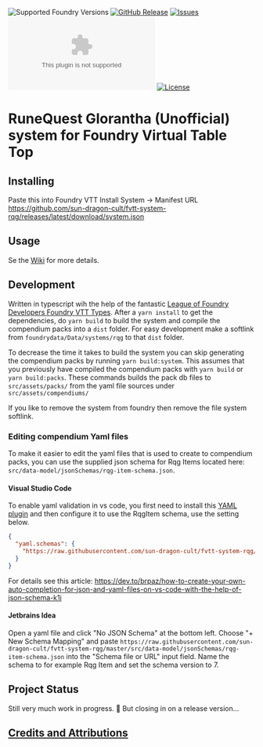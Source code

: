 ![Supported Foundry Versions](https://img.shields.io/endpoint?url=https://foundryshields.com/version?url=https://github.com/wakeand/fvtt-system-rqg/releases/latest/download/system.json)
[![GitHub Release](https://img.shields.io/github/release/wakeand/fvtt-system-rqg)]()
[![Issues](https://img.shields.io/github/issues-raw/wakeand/fvtt-system-rqg?maxAge=25000)](https://github.com/wakeand/fvtt-system-rqg/issues)
![Latest Release Download Count](https://img.shields.io/github/downloads/wakeand/fvtt-system-rqg/latest/rqg.zip)
[![License](https://img.shields.io/badge/License-Apache_2.0-blue.svg)](https://github.com/wakeand/fvtt-module-reverseinitiativeorder/blob/master/LICENSE)

# RuneQuest Glorantha (Unofficial) system for Foundry Virtual Table Top

## Installing
Paste this into Foundry VTT Install System -> Manifest URL
https://github.com/sun-dragon-cult/fvtt-system-rqg/releases/latest/download/system.json

## Usage

Se the [Wiki](https://github.com/sun-dragon-cult/fvtt-system-rqg/wiki) for more details.

## Development

Written in typescript wih the help of the fantastic [League of Foundry Developers Foundry VTT Types](https://github.com/League-of-Foundry-Developers/foundry-vtt-types).
After a `yarn install` to get the dependencies, do `yarn build` to build the system and compile the compendium packs into a `dist` folder. 
For easy development make a softlink from `foundrydata/Data/systems/rqg` to that `dist` folder.

To decrease the time it takes to build the system you can skip generating the compendium packs by running `yarn build:system`. 
This assumes that you previously have compiled the compendium packs with `yarn build` or `yarn build:packs`. 
These commands builds the pack db files to `src/assets/packs/` from the yaml file sources under `src/assets/compendiums/`

If you like to remove the system from foundry then remove the file system softlink.

### Editing compendium Yaml files
To make it easier to edit the yaml files that is used to create to compendium packs, you can
use the supplied json schema for Rqg Items located here: `src/data-model/jsonSchemas/rqg-item-schema.json`.

#### Visual Studio Code
To enable yaml validation in vs code, you first need to install this [YAML plugin](https://marketplace.visualstudio.com/items?itemName=redhat.vscode-yaml)
and then configure it to use the RqgItem schema, use the setting below.
```json
{
  "yaml.schemas": {
    "https://raw.githubusercontent.com/sun-dragon-cult/fvtt-system-rqg/master/src/data-model/jsonSchemas/rqg-item-schema.json": ".yaml"
  }
}
```
For details see this article: https://dev.to/brpaz/how-to-create-your-own-auto-completion-for-json-and-yaml-files-on-vs-code-with-the-help-of-json-schema-k1i

#### Jetbrains Idea
Open a yaml file and click "No JSON Schema" at the bottom left. Choose "+ New Schema Mapping" and paste `https://raw.githubusercontent.com/sun-dragon-cult/fvtt-system-rqg/master/src/data-model/jsonSchemas/rqg-item-schema.json`
into the "Schema file or URL" input field. Name the schema  to for example Rqg Item and set the schema 
version to 7.




## Project Status

Still very much work in progress. 🚧 But closing in on a release version...


## [Credits and Attributions](docs/credits.md)
